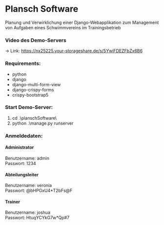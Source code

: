 # Plansch Software
Planung und Verwirklichung einer
Django-Webapplikation zum
Management von Aufgaben eines
Schwimmvereins im Trainingsbetrieb

### Video des Demo-Servers
-> Link: https://nx25225.your-storageshare.de/s/5YwiFDEZFbZx6B6

### Requirements:
- python
- django
- django-multi-form-view
- django-crispy-forms
- crispy-bootstrap5

### Start Demo-Server:
1. cd .\planschSoftware\
2. python .\manage.py runserver

### Anmeldedaten:
#### Administrator
Benutzername: admin \
Passwort: 1234

#### Abteilungsleiter
Benutzername: veronia \
Passwort: @bHPGxU4*T2bFs@F

#### Trainer
Benutzername: joshua \
Passwort: HtuqYCYkG7w*Qp#7

